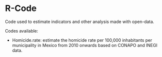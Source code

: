 # R-Code
Code used to estimate indicators and other analysis made with open-data.

Codes available:
  * Homicide.rate: estimate the homicide rate per 100,000 inhabitants per municipality in Mexico from 2010 onwards based on CONAPO and INEGI data.
